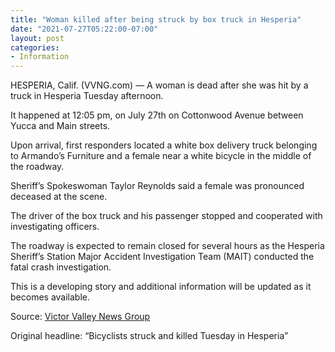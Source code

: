 ```yaml
---
title: "Woman killed after being struck by box truck in Hesperia"
date: "2021-07-27T05:22:00-07:00"
layout: post
categories:
- Information
---
```


HESPERIA, Calif. (VVNG.com) — A woman is dead after she was hit by a truck in Hesperia Tuesday afternoon.

It happened at 12:05 pm, on July 27th on Cottonwood Avenue between Yucca and Main streets.

Upon arrival, first responders located a white box delivery truck belonging to Armando’s Furniture and a female near a white bicycle in the middle of the roadway.

Sheriff’s Spokeswoman Taylor Reynolds said a female was pronounced deceased at the scene.

The driver of the box truck and his passenger stopped and cooperated with investigating officers.

The roadway is expected to remain closed for several hours as the Hesperia Sheriff’s Station Major Accident Investigation Team (MAIT) conducted the fatal crash investigation.

This is a developing story and additional information will be updated as it becomes available.

Source: [Victor Valley News Group](https://www.vvng.com/bicyclists-struck-and-killed-tuesday-in-hesperia/)

Original headline: “Bicyclists struck and killed Tuesday in Hesperia”